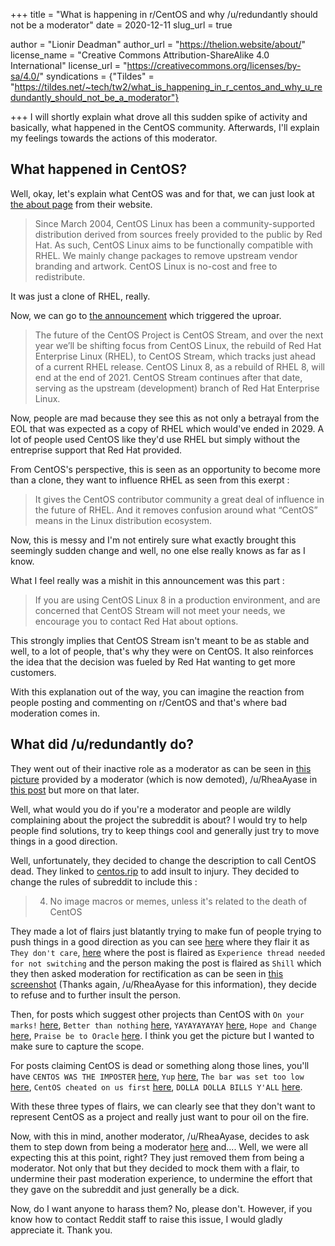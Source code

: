 +++
title = "What is happening in r/CentOS and why /u/redundantly should not be a moderator"
date = 2020-12-11
slug_url = true

author = "Lionir Deadman"
author_url = "https://thelion.website/about/"
license_name = "Creative Commons Attribution-ShareAlike 4.0 International"
license_url = "https://creativecommons.org/licenses/by-sa/4.0/"
syndications = {"Tildes" = "https://tildes.net/~tech/tw2/what_is_happening_in_r_centos_and_why_u_redundantly_should_not_be_a_moderator"}

+++
I will shortly explain what drove all this sudden spike of activity and basically, what happened in the CentOS community. Afterwards, I'll explain
my feelings towards the actions of this moderator.
<!--more-->

## What happened in CentOS?

Well, okay, let's explain what CentOS was and for that, we can just look at [the about page](https://centos.org/about/) from their website.

> Since March 2004, CentOS Linux has been a community-supported distribution derived from sources freely provided to the public by Red Hat. As such, CentOS Linux aims to be functionally compatible with RHEL. We mainly change packages to remove upstream vendor branding and artwork. CentOS Linux is no-cost and free to redistribute.

It was just a clone of RHEL, really. 

Now, we can go to [the announcement](https://blog.centos.org/2020/12/future-is-centos-stream/) which triggered the uproar.

> The future of the CentOS Project is CentOS Stream, and over the next year we’ll be shifting focus from CentOS Linux, the rebuild of Red Hat Enterprise Linux (RHEL), to CentOS Stream, which tracks just ahead of a current RHEL release. CentOS Linux 8, as a rebuild of RHEL 8, will end at the end of 2021. CentOS Stream continues after that date, serving as the upstream (development) branch of Red Hat Enterprise Linux.

Now, people are mad because they see this as not only a betrayal from the EOL that was expected as a copy of RHEL which would've ended in 2029.
A lot of people used CentOS like they'd use RHEL but simply without the entreprise support that Red Hat provided.

From CentOS's perspective, this is seen as an opportunity to become more than a clone, they want to influence RHEL as seen from this exerpt :

> It gives the CentOS contributor community a great deal of influence in the future of RHEL. And it removes confusion around what “CentOS” means in the Linux distribution ecosystem.

Now, this is messy and I'm not entirely sure what exactly brought this seemingly sudden change and well, no one else really knows as far as I know.

What I feel really was a mishit in this announcement was this part :

> If you are using CentOS Linux 8 in a production environment, and are concerned that CentOS Stream will not meet your needs, we encourage you to contact Red Hat about options.

This strongly implies that CentOS Stream isn't meant to be as stable and well, to a lot of people, that's why they were on CentOS. It also reinforces the idea
that the decision was fueled by Red Hat wanting to get more customers.

With this explanation out of the way, you can imagine the reaction from people posting and commenting on r/CentOS and that's where bad moderation comes in.

## What did /u/redundantly do?

They went out of their inactive role as a moderator as can be seen in [this picture](https://imgur.com/DyUttAR) provided by a moderator (which is now demoted), /u/RheaAyase in [this post](https://www.reddit.com/r/CentOS/comments/kaq0qu/an_open_letter_from_one_moderator_to_another/) but more on that later.

Well, what would you do if you're a moderator and people are wildly complaining about the project the subreddit is about? I would try to help people find solutions,
try to keep things cool and generally just try to move things in a good direction. 

Well, unfortunately, they decided to change the description to call CentOS dead. They linked to [centos.rip](https://centos.rip/) to add insult to injury. They decided to change
the rules of subreddit to include this :

> 4. No image macros or memes, unless it's related to the death of CentOS

They made a lot of flairs just blatantly trying to make fun of people trying to push things in a good direction as you can see [here](https://www.reddit.com/r/CentOS/comments/kako6g/save_centos_from_redhat_you_can_sign_to_show/) where they flair it as `They don't care`, [here](https://www.reddit.com/r/CentOS/comments/kallmj/experience_with_centos_stream_sharing_thread/) where the post is flaired as `Experience thread needed for not switching` and the person making the post is flaired as `Shill` which they then
asked moderation for rectification as can be seen in [this screenshot](https://imgur.com/mxTrzII) (Thanks again, /u/RheaAyase for this information), they decide to refuse and to further insult the person.

Then, for posts which suggest other projects than CentOS with `On your marks!` [here](https://www.reddit.com/r/CentOS/comments/kahj26/rocky_linux_is_go_centos_founders_new_project/), `Better than nothing` [here](https://www.reddit.com/r/CentOS/comments/kau0f0/is_oracle_linux_a_good_centos_replacement/), `YAYAYAYAYAY` [here](https://www.reddit.com/r/CentOS/comments/kafdes/communitydriven_rhel_fork_by_cloudlinux_announced/), `Hope and Change` [here](https://www.reddit.com/r/CentOS/comments/k9ya42/i_really_hope_rocky_becomes_a_great_replacement/), `Praise be to Oracle` [here](https://www.reddit.com/r/CentOS/comments/k9xkn1/any_real_world_experience_with_oracle_linux/). I think you get the picture but I wanted to make sure to capture the scope.

For posts claiming CentOS is dead or something along those lines, you'll have `CENTOS WAS THE IMPOSTER` [here](https://www.reddit.com/r/CentOS/comments/kadtmj/what_it_feels_like/), `Yup` [here](https://www.reddit.com/r/CentOS/comments/kamdix/centos_8_dead_thanks_to_redhat_corporate_greed/), `The bar was set too low` [here](https://www.reddit.com/r/CentOS/comments/kamdix/centos_8_dead_thanks_to_redhat_corporate_greed/), `CentOS cheated on us first` [here](https://www.reddit.com/r/CentOS/comments/kabjy5/centos_commands_cheat_sheet/), `DOLLA DOLLA BILLS Y'ALL` [here](https://www.reddit.com/r/CentOS/comments/ka2lrt/be_on_the_lookout_for_unintended_consequences_of/).

With these three types of flairs, we can clearly see that they don't want to represent CentOS as a project and really just want to pour oil on the fire.

Now, with this in mind, another moderator, /u/RheaAyase, decides to ask them to step down from being a moderator [here](https://old.reddit.com/r/CentOS/comments/kaq0qu/an_open_letter_from_one_moderator_to_another/) and....
Well, we were all expecting this at this point, right? They just removed them from being a moderator. Not only that but they decided to mock them with a flair, to undermine
their past moderation experience, to undermine the effort that they gave on the subreddit and just generally be a dick.

Now, do I want anyone to harass them? No, please don't. However, if you know how to contact Reddit staff to raise this issue, I would gladly appreciate it. Thank you.

